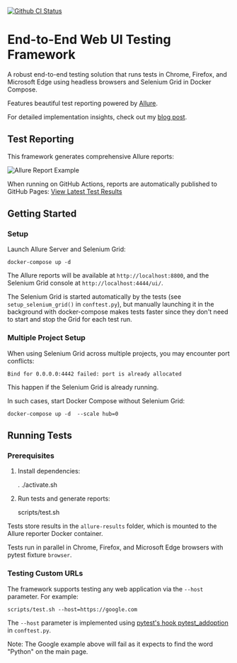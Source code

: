[![Github CI Status](https://github.com/andgineer/e2e-tests/workflows/ci/badge.svg)](https://github.com/andgineer/e2e-tests/actions)

# End-to-End Web UI Testing Framework

A robust end-to-end testing solution that runs tests in Chrome, Firefox, and Microsoft Edge 
using headless browsers and Selenium Grid in Docker Compose. 

Features beautiful test reporting powered by [Allure](https://github.com/allure-framework/allure2).

For detailed implementation insights, check out my [blog post](https://sorokin.engineer/posts/en/e2e_tests.html).

## Test Reporting

This framework generates comprehensive Allure reports:

![Allure Report Example](/img/allure-report.png)

When running on GitHub Actions, reports are automatically published to GitHub Pages: [View Latest Test Results](https://andgineer.github.io/e2e-tests/builds/tests/)

## Getting Started

### Setup

Launch Allure Server and Selenium Grid:

    docker-compose up -d

The Allure reports will be available at `http://localhost:8800`, 
and the Selenium Grid console at `http://localhost:4444/ui/`.

The Selenium Grid is started automatically by the tests (see `setup_selenium_grid()` in `conftest.py`), 
but manually launching it in the background with docker-compose makes tests faster since they don't need to start 
and stop the Grid for each test run.

### Multiple Project Setup

When using Selenium Grid across multiple projects, you may encounter port conflicts:

    Bind for 0.0.0.0:4442 failed: port is already allocated

This happen if the Selenium Grid is already running.

In such cases, start Docker Compose without Selenium Grid:

    docker-compose up -d  --scale hub=0

## Running Tests

### Prerequisites

1. Install dependencies:

   . ./activate.sh

2. Run tests and generate reports:

   scripts/test.sh

Tests store results in the `allure-results` folder, which is mounted to the Allure reporter Docker container.

Tests run in parallel in Chrome, Firefox, and Microsoft Edge browsers with pytest fixture `browser`.

### Testing Custom URLs

The framework supports testing any web application via the `--host` parameter. For example:

    scripts/test.sh --host=https://google.com

The `--host` parameter is implemented using [pytest's hook pytest_addoption](https://docs.pytest.org/en/latest/how-to/writing_hook_functions.html#using-hooks-in-pytest-addoption) in `conftest.py`.

Note: The Google example above will fail as it expects to find the word "Python" on the main page.